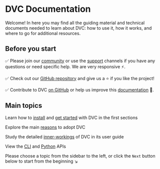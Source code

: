 # DVC Documentation

Welcome! In here you may find all the guiding material and technical documents
needed to learn about DVC: how to use it, how it works, and where to go for
additional resources.

## Before you start

✅ Please join our [community](/community) or use the [support](/support)
channels if you have any questions or need specific help. We are very responsive
⚡.

✅ Check out our [GitHub repository](https://github.com/iterative/dvc) and give
us a ⭐ if you like the project!

✅ Contribute to DVC [on GitHub](https://github.com/iterative/dvc) or help us
improve this [documentation](https://github.com/iterative/dvc.org) 🙏.

## Main topics

<cards>

<card>

Learn how to [install](/doc/install) and
[get started](/doc/tutorials/get-started) with DVC in the first sections

</card>

<card>

Explore the main [reasons](/doc/use-cases) to adopt DVC

</card>

<card>

Study the detailed [inner-workings](/doc/user-guide) of DVC in its user guide

</card>

<card>

View the [CLI](/doc/command-reference) and [Python](/doc/api-reference) APIs

</card>

</cards>

Please choose a topic from the sidebar to the left, or click the `Next` button
below to start from the beginning ↘
